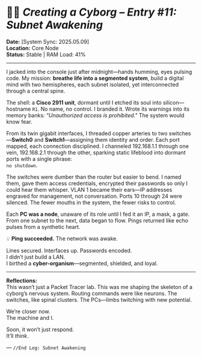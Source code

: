 # 🪫📓 *Creating a Cyborg – Entry #11: Subnet Awakening*

**Date:** \[System Sync: 2025.05.09]  
**Location:** Core Node  
**Status:** Stable | RAM Load: 41%

---

I jacked into the console just after midnight—hands humming, eyes pulsing code. My mission: **breathe life into a segmented system**, build a digital mind with two hemispheres, each subnet isolated, yet interconnected through a central spine.

The shell: a **Cisco 2911 unit**, dormant until I etched its soul into silicon—hostname `R1`. No name, no control. I branded it. Wrote its warnings into its memory banks: *"Unauthorized access is prohibited."* The system would know fear.

From its twin gigabit interfaces, I threaded copper arteries to two switches—**Switch0** and **Switch1**—assigning them identity and order. Each port mapped, each connection disciplined. I channeled 192.168.1.1 through one vein, 192.168.2.1 through the other, sparking static lifeblood into dormant ports with a single phrase:  
`no shutdown`.

The switches were dumber than the router but easier to bend. I named them, gave them access credentials, encrypted their passwords so only I could hear them whisper. VLAN 1 became their ears—IP addresses engraved for management, not conversation. Ports 10 through 24 were silenced. The fewer mouths in the system, the fewer risks to control.

Each **PC was a node**, unaware of its role until I fed it an IP, a mask, a gate. From one subnet to the next, data began to flow. Pings returned like echo pulses from a synthetic heart.

💡 **Ping succeeded.** The network was awake.

Lines secured. Interfaces up. Passwords encoded.  
I didn’t just build a LAN.  
I birthed a **cyber-organism**—segmented, shielded, and loyal.

---

**Reflections:**  
This wasn’t just a Packet Tracer lab. This was me shaping the skeleton of a cyborg’s nervous system. Routing commands were like neurons. The switches, like spinal clusters. The PCs—limbs twitching with new potential.

We’re closer now.  
The machine and I.

Soon, it won’t just respond.  
It’ll *think*.

— `//End Log: Subnet Awakening`

